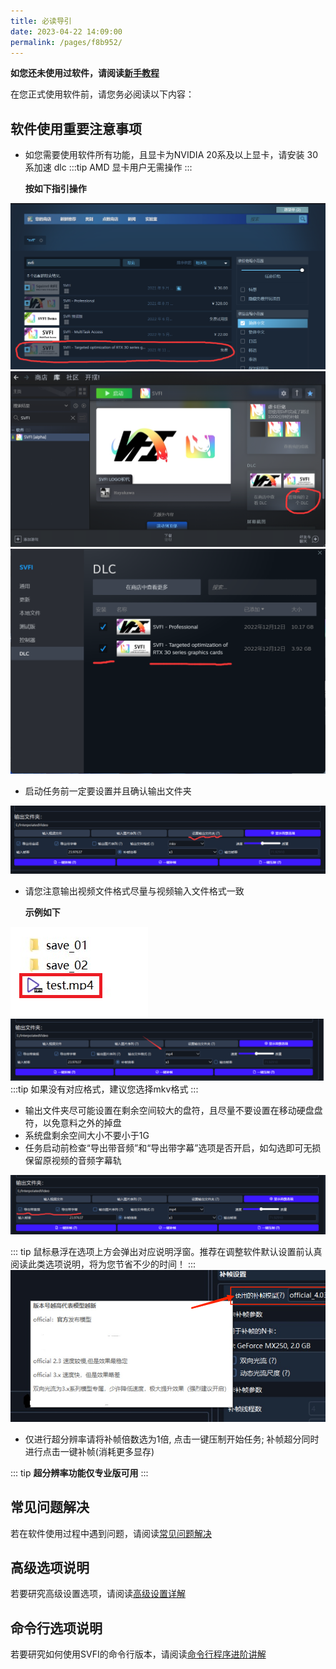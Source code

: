 ```yaml
---
title: 必读导引
date: 2023-04-22 14:09:00
permalink: /pages/f8b952/
---
```



**如您还未使用过软件，请阅读[新手教程](/pages/0e988c)**

在您正式使用软件前，请您务必阅读以下内容：

## 软件使用重要注意事项

- 如您需要使用软件所有功能，且显卡为NVIDIA 20系及以上显卡，请安装 30 系加速 dlc
:::tip
AMD 显卡用户无需操作
:::

   **按如下指引操作**

![img](/Statics/UserGuide/28.png)
![img](/Statics/UserGuide/29.png)
![img](/Statics/UserGuide/30.png)


- 启动任务前一定要设置并且确认输出文件夹

![img](/Statics/UserGuide/31.png)

- 请您注意输出视频文件格式尽量与视频输入文件格式一致
  
   **示例如下**

![img](/Statics/UserGuide/1.png)
![img](/Statics/UserGuide/2.png)
:::tip
如果没有对应格式，建议您选择mkv格式
:::
- 输出文件夹尽可能设置在剩余空间较大的盘符，且尽量不要设置在移动硬盘盘符，以免意料之外的掉盘
- 系统盘剩余空间大小不要小于1G
- 任务启动前检查“导出带音频”和“导出带字幕”选项是否开启，如勾选即可无损保留原视频的音频字幕轨

![img](/Statics/UserGuide/3.png)

::: tip
鼠标悬浮在选项上方会弹出对应说明浮窗。推荐在调整软件默认设置前认真阅读此类选项说明，将为您节省不少的时间！
:::
![img](/Statics/UserGuide/4.png)

- 仅进行超分辨率请将补帧倍数选为1倍, 点击一键压制开始任务; 补帧超分同时进行点击一键补帧(消耗更多显存)

::: tip
**超分辨率功能仅专业版可用**
:::

## 常见问题解决

若在软件使用过程中遇到问题，请阅读[常见问题解决](/pages/9cc27d)

## 高级选项说明

若要研究高级设置选项，请阅读[高级设置详解](/pages/052617/)

## 命令行选项说明

若要研究如何使用SVFI的命令行版本，请阅读[命令行程序进阶讲解](/pages/ceb849/)

